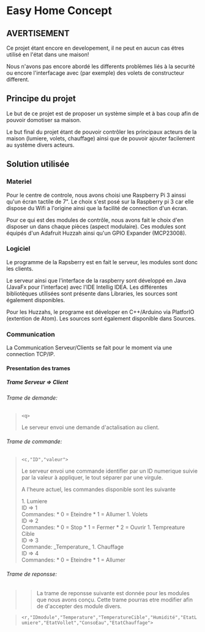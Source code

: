 # Easy Home Concept

## AVERTISEMENT
Ce projet étant encore en developement, il ne peut en aucun cas étres utilisé en l'état dans une maison!

Nous n'avons pas encore abordé les differents problèmes liés à la securité ou encore l'interfacage avec (par exemple)
des volets de constructeur different.


## Principe du projet

Le but de ce projet est de proposer un système simple et à bas coup afin de pouvoir domotiser sa maison.

Le but final du projet étant de pouvoir contrôler les principaux acteurs de la maison (lumiere, volets, chauffage) ainsi que de pouvoir ajouter facilement au système divers acteurs.

## Solution utilisée

### Materiel

Pour le centre de controle, nous avons choisi une Raspberry Pi 3 ainssi qu'un écran tactile de 7".
Le choix s'est posé sur la Raspberry pi 3 car elle dispose du Wifi a l'origine ainsi que la facilité de connection d'un écran.

Pour ce qui est des modules de contrôle, nous avons fait le choix d'en disposer un dans chaque pièces (aspect modulaire). Ces modules sont équipés d'un Adafruit Huzzah ainsi qu'un GPIO Expander (MCP23008).


### Logiciel

Le programme de la Rapsberry est en fait le serveur, les modules sont donc les clients.

Le serveur ainsi que l'interface de la raspberry sont développé en Java (JavaFx pour l'interface) avec l'IDE Intellig IDEA.
Les différentes bibliotèques utilisées sont présente dans Libraries, les sources sont également disponibles.

Pour les Huzzahs, le programe est déveloper en C++/Arduino via PlatforIO (extention de Atom).
Les sources sont également disponible dans Sources.


### Communication

La Communication Serveur/Clients se fait pour le moment via une connection TCP/IP.

#### Presentation des trames

##### Trame Serveur => Client

###### Trame de demande:
>`<q>`
><p>Le serveur envoi une demande d'actalisation au client.</p>

###### Trame de commande:
>`<c,"ID","valeur">`
><p>Le serveur envoi une commande identifier par un ID numerique suivie par la valeur à appliquer, le tout séparer par une virgule. </p>
> <p>A l'heure actuel, les commandes disponible sont les suivante</p>
>1. Lumiere<br> ID => 1<br>Commandes:
>   * 0 = Eteindre
>   * 1 = Allumer
>1. Volets<br> ID => 2<br>Commandes:
>   * 0 = Stop
>   * 1 = Fermer
>   * 2 = Ouvrir
>1. Tempreature Cible<br>ID => 3<br>Commande: _Temperature_
>1. Chauffage<br>ID => 4<br>Commandes:
>   * 0 = Eteindre
>   * 1 = Allumer  

###### Trame de reponsse:
>>La trame de reponsse suivante est donnée pour les modules que nous avons conçu. Cette trame pourras etre modifier afin de d'accepter des module divers.

>`<r,"IDmodule","Temperature","TemperatureCible","Humidité","EtatLumiere","EtatVollet","ConsoEau","EtatChauffage">`
>
